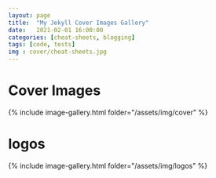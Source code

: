 ```yaml
---
layout: page
title:  "My Jekyll Cover Images Gallery"
date:   2021-02-01 16:00:00
categories: [cheat-sheets, blogging]
tags: [code, tests]
img : cover/cheat-sheets.jpg
---
```


# Cover Images

{% include image-gallery.html folder="/assets/img/cover" %}

# logos

{% include image-gallery.html folder="/assets/img/logos" %}
